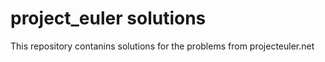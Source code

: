 # project_euler solutions

This repository contanins solutions for the problems from projecteuler.net
